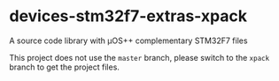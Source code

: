 # devices-stm32f7-extras-xpack

A source code library with µOS++ complementary STM32F7 files

This project does not use the `master` branch, please
switch to the `xpack` branch to get the project files.
